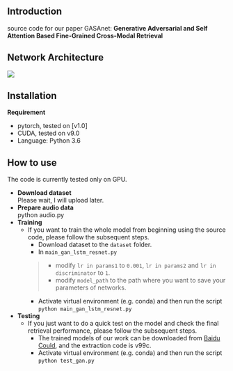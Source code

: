 ## Introduction
source code for our paper GASAnet: **Generative Adversarial and Self Attention Based Fine-Grained Cross-Modal Retrieval**
## Network Architecture
![](https://github.com/gasanet/GASA/blob/master/gan.jpg)
## Installation
**Requirement**  
* pytorch, tested on [v1.0]  
* CUDA, tested on v9.0  
* Language: Python 3.6
## How to use
The code is currently tested only on GPU.
* **Download dataset**  
Please wait, I will upload later.
* **Prepare audio data**  
python audio.py
* **Training**  
   * If you want to train the whole model from beginning using the source code, please follow the subsequent steps.
      * Download dataset to the ```dataset``` folder.
      * In ```main_gan_lstm_resnet.py```  
      >* modify ```lr in params1``` to ```0.001```, ```lr in params2``` and ```lr in discriminator``` to ```1```.  
      >* modify ```model_path``` to the path where you want to save your parameters of networks.
      * Activate virtual environment (e.g. conda) and then run the script  
      ```python main_gan_lstm_resnet.py```
* **Testing**  
   * If you just want to do a quick test on the model and check the final retrieval performance, please follow the subsequent steps.
      * The trained models of our work can be downloaded from [Baidu Could](https://pan.baidu.com/s/1ZiXq4nLhaD6vpOpTmSn_xA), and the extraction code is v99c.
      * Activate virtual environment (e.g. conda) and then run the script  
      ```python test_gan.py```

